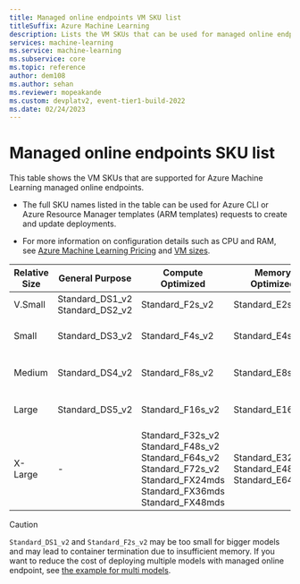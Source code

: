 ```yaml
---
title: Managed online endpoints VM SKU list
titleSuffix: Azure Machine Learning
description: Lists the VM SKUs that can be used for managed online endpoints in Azure Machine Learning.
services: machine-learning
ms.service: machine-learning
ms.subservice: core
ms.topic: reference
author: dem108
ms.author: sehan
ms.reviewer: mopeakande
ms.custom: devplatv2, event-tier1-build-2022
ms.date: 02/24/2023
---
```


# Managed online endpoints SKU list

This table shows the VM SKUs that are supported for Azure Machine Learning managed online endpoints.

* The full SKU names listed in the table can be used for Azure CLI or Azure Resource Manager templates (ARM templates) requests to create and update deployments.

* For more information on configuration details such as CPU and RAM, see [Azure Machine Learning Pricing](https://azure.microsoft.com/pricing/details/machine-learning/) and [VM sizes](../virtual-machines/sizes.md).

| Relative Size | General Purpose | Compute Optimized | Memory Optimized | GPU |
| --- | --- | --- | --- | --- |
| V.Small | Standard_DS1_v2 <br/> Standard_DS2_v2 | Standard_F2s_v2 | Standard_E2s_v3 | Standard_NC4as_T4_v3 |
| Small | Standard_DS3_v2 | Standard_F4s_v2 |  Standard_E4s_v3 | Standard_NC6s_v2 <br/> Standard_NC6s_v3 <br/> Standard_NC8as_T4_v3 |
| Medium | Standard_DS4_v2 | Standard_F8s_v2 | Standard_E8s_v3 | Standard_NC12s_v2 <br/> Standard_NC12s_v3 <br/> Standard_NC16as_T4_v3 |
| Large | Standard_DS5_v2 | Standard_F16s_v2 | Standard_E16s_v3 | Standard_NC24s_v2 <br/> Standard_NC24s_v3 <br/> Standard_NC64as_T4_v3 |
| X-Large| - | Standard_F32s_v2 <br/> Standard_F48s_v2 <br/> Standard_F64s_v2 <br/> Standard_F72s_v2 <br/> Standard_FX24mds <br/> Standard_FX36mds <br/> Standard_FX48mds| Standard_E32s_v3 <br/> Standard_E48s_v3 <br/> Standard_E64s_v3 | Standard_ND40rs_v2 <br/> Standard_ND96asr_v4 <br/> Standard_ND96amsr_A100_v4 <br/>|

> [!CAUTION]
> `Standard_DS1_v2` and `Standard_F2s_v2` may be too small for bigger models and may lead to container termination due to insufficient memory. If you want to reduce the cost of deploying multiple models with managed online endpoint, see [the example for multi models](how-to-deploy-online-endpoints.md#use-more-than-one-model).
